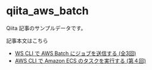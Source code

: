 # qiita_aws_batch

Qiita 記事のサンプルデータです。

記事本文はこちら

 - [WS CLI で AWS Batch にジョブを送信する (全3回)](https://qiita.com/aokad/items/f28ffa5ae984678817f6)
 - [AWS CLI で Amazon ECS のタスクを実行する (第４回)](https://qiita.com/aokad/items/b3762e3cc10db6104858)
